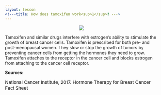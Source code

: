```yaml
---
layout: lesson
<!---title: How does tamoxifen work<sup>1</sup>? --->
---
```

<p align="center">
<img src="https://scnslabutsa.github.io/myhthelperEduContent/Images/hormoneReceptorBlockage.png"/>
</p>

Tamoxifen and similar drugs interfere with estrogen’s ability to stimulate the growth of breast cancer cells. Tamoxifen is prescribed for both pre- and post-menopausal women. They slow or stop the growth of tumors by preventing cancer cells from getting the hormones they need to grow. Tamoxifen attaches to the receptor in the cancer cell and blocks estrogen from attaching to the cancer cell receptor.

**Sources:**

<span style="font-size:15px;">National Cancer Institute, 2017. Hormone Therapy for Breast Cancer Fact Sheet</span>

